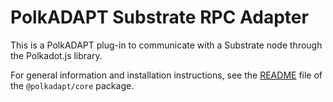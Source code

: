 # PolkADAPT Substrate RPC Adapter

This is a PolkADAPT plug-in to communicate with a Substrate node through the Polkadot.js library.

For general information and installation instructions, see the [README](https://github.com/polkascan/polkadapt/tree/main/projects/core#readme) file of the `@polkadapt/core` package.
